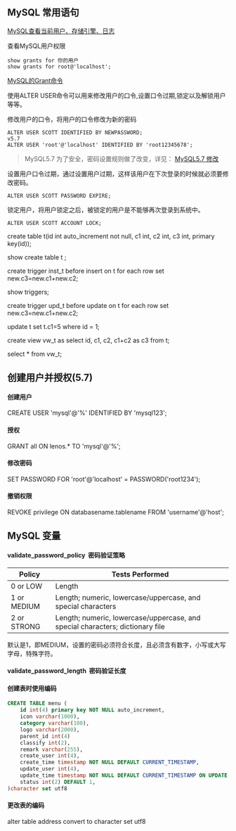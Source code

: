 
## MySQL 常用语句

[MySQL查看当前用户、存储引擎、日志](http://www.cnblogs.com/xiaoit/p/3376596.html)

查看MySQL用户权限

    show grants for 你的用户
    show grants for root@'localhost';

[MySQL的Grant命令](http://www.cnblogs.com/hcbin/archive/2010/04/23/1718379.html)    


使用ALTER USER命令可以用来修改用户的口令,设置口令过期,锁定以及解锁用户等等。

修改用户的口令，将用户的口令修改为新的密码               

    ALTER USER SCOTT IDENTIFIED BY NEWPASSWORD;
    v5.7
    ALTER USER 'root'@'localhost' IDENTIFIED BY 'root12345678';
> MySQL5.7 为了安全，密码设置规则做了改变，详见： [MySQL5.7 修改](http://www.cnblogs.com/ivictor/p/5142809.html)

设置用户口令过期，通过设置用户过期，这样该用户在下次登录的时候就必须要修改密码。

    ALTER USER SCOTT PASSWORD EXPIRE;


锁定用户，将用户锁定之后，被锁定的用户是不能够再次登录到系统中。

    ALTER USER SCOTT ACCOUNT LOCK;


create table t(id int auto_increment not null, c1 int, c2 int, c3 int, primary key(id));

show create table t ;

create trigger inst_t before insert on t for each row set new.c3=new.c1+new.c2;

show triggers;

create trigger upd_t before update on t for each row set new.c3=new.c1+new.c2;

update t set t.c1=5 where id = 1;

create view vw_t as select id, c1, c2, c1+c2 as c3 from t;

select * from vw_t;


## 创建用户并授权(5.7)

#### 创建用户
CREATE USER 'mysql'@'%' IDENTIFIED BY 'mysql123'; 

#### 授权
GRANT all ON lenos.* TO 'mysql'@'%';

#### 修改密码
SET PASSWORD FOR 'root'@'localhost' = PASSWORD('root1234');

#### 撤销权限
REVOKE privilege ON databasename.tablename FROM 'username'@'host';

## MySQL 变量

#### validate_password_policy  密码验证策略
|Policy	|Tests Performed|
|----|--------|
|0 or LOW	    |Length|
|1 or MEDIUM	|Length; numeric, lowercase/uppercase, and special characters|
|2 or STRONG	|Length; numeric, lowercase/uppercase, and special characters; dictionary file|
默认是1，即MEDIUM，设置的密码必须符合长度，且必须含有数字，小写或大写字母，特殊字符。


#### validate_password_length  密码验证长度

#### 创建表时使用编码
```sql
CREATE TABLE menu (
    id int(4) primary key NOT NULL auto_increment,
    icon varchar(1000),
    category varchar(100),
    logo varchar(2000),
    parent_id int(4)
    classify int(2),
    remark varchar(255),
    create_user int(4),
    create_time timestamp NOT NULL DEFAULT CURRENT_TIMESTAMP,
    update_user int(4),
    update_time timestamp NOT NULL DEFAULT CURRENT_TIMESTAMP ON UPDATE CURRENT_TIMESTAMP,
    status int(2) DEFAULT 1,
)character set utf8
```


#### 更改表的编码

alter table address convert to character set utf8



